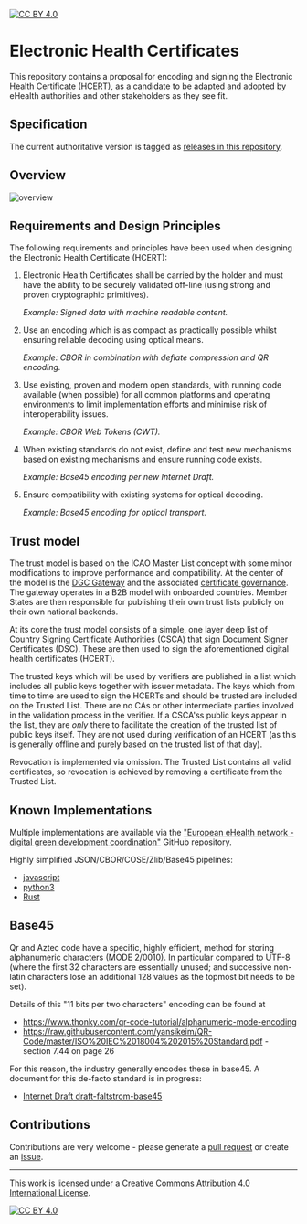 [![CC BY 4.0][cc-by-shield]][cc-by]

# Electronic Health Certificates

This repository contains a proposal for encoding and signing the Electronic Health Certificate (HCERT), as a candidate to be adapted and adopted by eHealth authorities and other stakeholders as they see fit.

## Specification

The current authoritative version is tagged as [releases in this repository](https://github.com/ehn-digital-green-development/hcert-spec/releases).

## Overview

![overview](overview.png)

## Requirements and Design Principles

The following requirements and principles have been used when designing the Electronic Health Certificate (HCERT):

  1. Electronic Health Certificates shall be carried by the holder and must have the ability to be securely validated off-line (using strong and proven cryptographic primitives).

     *Example: Signed data with machine readable content.*

  2. Use an encoding which is as compact as practically possible whilst ensuring reliable decoding using optical means.

     *Example: CBOR in combination with deflate compression and QR encoding.*

  3. Use existing, proven and modern open standards, with running code available (when possible) for all common platforms and operating environments to limit implementation efforts and minimise risk of interoperability issues.

     *Example: CBOR Web Tokens (CWT).*

  4. When existing standards do not exist, define and test new mechanisms based on existing mechanisms and ensure running code exists.

     *Example: Base45 encoding per new Internet Draft.*

  5. Ensure compatibility with existing systems for optical decoding.

     *Example: Base45 encoding for optical transport.*

## Trust model

The trust model is based on the ICAO Master List concept with some minor modifications to improve performance and compatibility. At the center of the model is the [DGC Gateway](https://github.com/eu-digital-green-certificates/dgc-gateway) and the associated [certificate governance](https://github.com/eu-digital-green-certificates/dgc-overview/blob/main/guides/certificate-governance.md). The gateway operates in a B2B model with onboarded countries. Member States are then responsible for publishing their own trust lists publicly on their own national backends.

At its core the trust model consists of a simple, one layer deep list of Country Signing Certificate Authorities (CSCA) that sign Document Signer Certificates (DSC). These are then used to sign the aforementioned digital health certificates (HCERT).

The trusted keys which will be used by verifiers are published in a list which includes all public keys together with issuer metadata. The keys which from time to time are used to sign the HCERTs and should be trusted are included on the Trusted List. There are no CAs or other intermediate parties involved in the validation process in the verifier. If a CSCA'ss public keys appear in the list, they are _only_ there to facilitate the creation of the trusted list of public keys itself. They are not used during verification of an HCERT (as this is generally offline and purely based on the trusted list of that day).

Revocation is implemented via omission. The Trusted List contains all valid certificates, so revocation is achieved by removing a certificate from the Trusted List.

## Known Implementations

Multiple implementations are available via the ["European eHealth network - digital green development coordination"](https://github.com/ehn-dcc-development) GitHub repository. 

Highly simplified JSON/CBOR/COSE/Zlib/Base45 pipelines:

- [javascript](https://github.com/ehn-dcc-development/ehn-sign-verify-javascript-trivial)
- [python3](https://github.com/ehn-dcc-development/ehn-sign-verify-python-trivial)
- [Rust](https://github.com/rust-italia/dgc)

## Base45

Qr and Aztec code have a specific, highly efficient, method for storing alphanumeric characters (MODE 2/0010). In particular compared to UTF-8 (where the first 32 characters are essentially unused; and successive non-latin characters lose an additional 128 values as the topmost bit needs to be set).

Details of this "11 bits per two characters" encoding can be found at

- https://www.thonky.com/qr-code-tutorial/alphanumeric-mode-encoding
- https://raw.githubusercontent.com/yansikeim/QR-Code/master/ISO%20IEC%2018004%202015%20Standard.pdf - section 7.44 on page 26

For this reason, the industry generally encodes these in base45. A document for this de-facto standard is in progress:

- [Internet Draft draft-faltstrom-base45](https://datatracker.ietf.org/doc/draft-faltstrom-base45)

## Contributions

Contributions are very welcome - please generate a [pull request](https://github.com/ehn-dcc-development/hcert-spec/pulls) or create an [issue](https://github.com/ehn-dcc-development/hcert-spec/issues).

_________________

This work is licensed under a [Creative Commons Attribution 4.0 International License][cc-by].

[![CC BY 4.0][cc-by-image]][cc-by]

[cc-by]: http://creativecommons.org/licenses/by/4.0/
[cc-by-image]: https://i.creativecommons.org/l/by/4.0/88x31.png
[cc-by-shield]: https://img.shields.io/badge/License-CC%20BY%204.0-lightgrey.svg
> 
